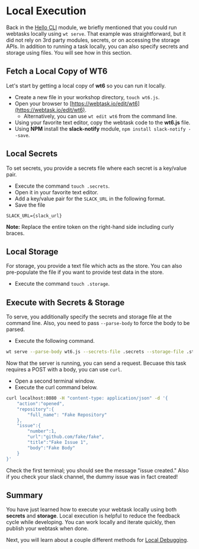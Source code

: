 # Local Execution

Back in the [Hello CLI](hello-cli.md) module, we briefly mentioned that you could run webtasks locally using `wt serve`. That example was straightforward, but it did not rely on 3rd party modules, secrets, or on accessing the storage APIs. In addition to running a task locally, you can also specify secrets and storage using files. You will see how in this section.

## Fetch a Local Copy of WT6

Let's start by getting a local copy of **wt6** so you can run it locally.

- Create a new file in your workshop directory, `touch wt6.js`.
- Open your browser to [https://webtask.io/edit/wt6](https://webtask.io/edit/wt6).
  - Alternatively, you can use `wt edit wt6` from the command line.
- Using your favorite text editor, copy the webtask code to the **wt6.js** file.
- Using **NPM** install the **slack-notify** module, `npm install slack-notify --save`.

## Local Secrets

To set secrets, you provide a secrets file where each secret is a key/value pair.

- Execute the command `touch .secrets`.
- Open it in your favorite text editor.
- Add a key/value pair for the `SLACK_URL` in the following format.
- Save the file 

```
SLACK_URL={slack_url}
```

**Note:** Replace the entire token on the right-hand side including curly braces.


## Local Storage

For storage, you provide a text file which acts as the store. You can also pre-populate the file if you want to provide test data in the store.

- Execute the command `touch .storage`.

## Execute with Secrets & Storage

To serve, you additionally specify the secrets and storage file at the command line. Also, you need to pass `--parse-body` to force the body to be parsed.

- Execute the following command.

```bash
wt serve --parse-body wt6.js --secrets-file .secrets --storage-file .storage
```

Now that the server is running, you can send a request. Becuase this task requires a POST with a body, you can use `curl`.

- Open a second terminal window.
- Execute the curl command below.

```bash
curl localhost:8080 -H "content-type: application/json" -d '{ 
    "action":"opened", 
    "repository":{ 
        "full_name": "Fake Repository" 
    }, 
    "issue":{ 
        "number":1, 
        "url":"github.com/fake/fake", 
        "title":"Fake Issue 1", 
        "body":"Fake Body" 
    } 
}'
```

Check the first terminal; you should see the message "issue created." Also if you check your slack channel, the dummy issue was in fact created!

## Summary

You have just learned how to execute your webtask locally using both **secrets** and **storage**. Local execution is helpful to reduce the feedback cycle while developing. You can work locally and iterate quickly, then publish your webtask when done.

Next, you will learn about a couple different methods for [Local Debugging](local-debugging.md).